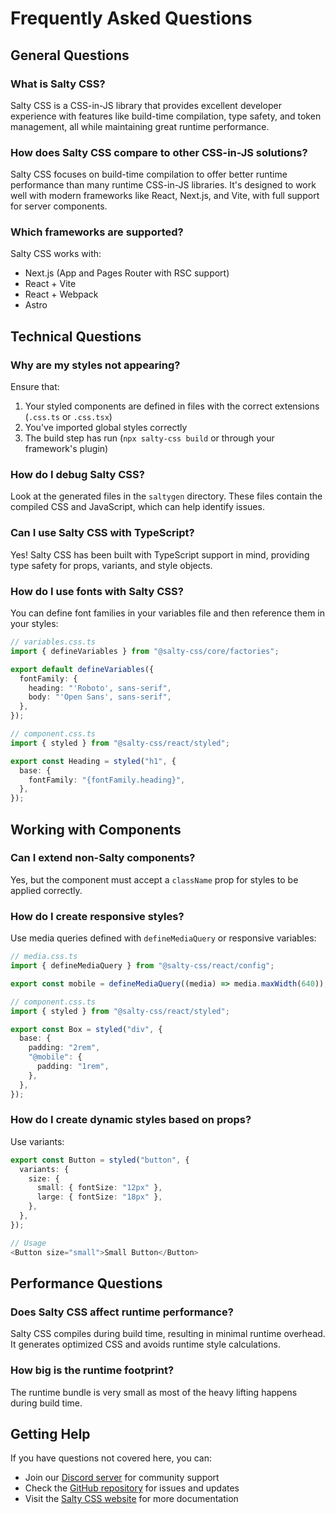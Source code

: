 # Frequently Asked Questions

## General Questions

### What is Salty CSS?

Salty CSS is a CSS-in-JS library that provides excellent developer experience with features like build-time compilation, type safety, and token management, all while maintaining great runtime performance.

### How does Salty CSS compare to other CSS-in-JS solutions?

Salty CSS focuses on build-time compilation to offer better runtime performance than many runtime CSS-in-JS libraries. It's designed to work well with modern frameworks like React, Next.js, and Vite, with full support for server components.

### Which frameworks are supported?

Salty CSS works with:

- Next.js (App and Pages Router with RSC support)
- React + Vite
- React + Webpack
- Astro

## Technical Questions

### Why are my styles not appearing?

Ensure that:

1. Your styled components are defined in files with the correct extensions (`.css.ts` or `.css.tsx`)
2. You've imported global styles correctly
3. The build step has run (`npx salty-css build` or through your framework's plugin)

### How do I debug Salty CSS?

Look at the generated files in the `saltygen` directory. These files contain the compiled CSS and JavaScript, which can help identify issues.

### Can I use Salty CSS with TypeScript?

Yes! Salty CSS has been built with TypeScript support in mind, providing type safety for props, variants, and style objects.

### How do I use fonts with Salty CSS?

You can define font families in your variables file and then reference them in your styles:

```ts
// variables.css.ts
import { defineVariables } from "@salty-css/core/factories";

export default defineVariables({
  fontFamily: {
    heading: "'Roboto', sans-serif",
    body: "'Open Sans', sans-serif",
  },
});

// component.css.ts
import { styled } from "@salty-css/react/styled";

export const Heading = styled("h1", {
  base: {
    fontFamily: "{fontFamily.heading}",
  },
});
```

## Working with Components

### Can I extend non-Salty components?

Yes, but the component must accept a `className` prop for styles to be applied correctly.

### How do I create responsive styles?

Use media queries defined with `defineMediaQuery` or responsive variables:

```ts
// media.css.ts
import { defineMediaQuery } from "@salty-css/react/config";

export const mobile = defineMediaQuery((media) => media.maxWidth(640));

// component.css.ts
import { styled } from "@salty-css/react/styled";

export const Box = styled("div", {
  base: {
    padding: "2rem",
    "@mobile": {
      padding: "1rem",
    },
  },
});
```

### How do I create dynamic styles based on props?

Use variants:

```ts
export const Button = styled("button", {
  variants: {
    size: {
      small: { fontSize: "12px" },
      large: { fontSize: "18px" },
    },
  },
});

// Usage
<Button size="small">Small Button</Button>
```

## Performance Questions

### Does Salty CSS affect runtime performance?

Salty CSS compiles during build time, resulting in minimal runtime overhead. It generates optimized CSS and avoids runtime style calculations.

### How big is the runtime footprint?

The runtime bundle is very small as most of the heavy lifting happens during build time.

## Getting Help

If you have questions not covered here, you can:

- Join our [Discord server](https://discord.gg/R6kr4KxMhP) for community support
- Check the [GitHub repository](https://github.com/margarita-form/salty-css) for issues and updates
- Visit the [Salty CSS website](https://salty-css.dev/) for more documentation
